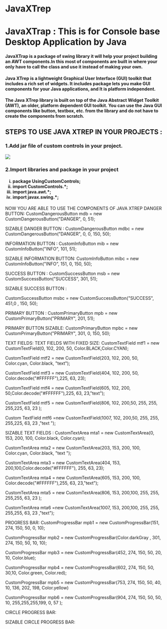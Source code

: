 # JavaXTrep


<h1>JavaXTrap : This is for Console base Desktop Application by Java</h1>
<h4>JavaXTrap is a package of swing library it will help your project building an AWT components.In this most of components are built in where your only have to call the class and use it instead of making your own.</h4>
<h4>Java XTrep is a lightweight Graphical User Interface (GUI) toolkit that includes a rich set of widgets. It includes package lets you make GUI components for your Java applications, and It is platform independent.</h4>
<h4>The Java XTrep library is built on top of the Java Abstract Widget Toolkit (AWT), an older, platform dependent GUI toolkit. You can use the Java GUI components like button, textbox, etc. from the library and do not have to create the components from scratch.</h4>

<h2>STEPS TO USE JAVA XTREP IN YOUR PROJECTS :</h2>
<h3>1.Add jar file of custom controls in your project.</h3>
 <img src="https://github.com/azharandmaryam/JavaXTrap/blob/master/Images/1.png"/)
 <br/>


<h3>2.Import libraries and package in your project</h3>
<h4>
<ol type="i">
<li>package UsingCustomControls;</li>
<li>import CustomControls.*;</li>
<li>import java.awt.*;</li>
<li>import javax.swing.*;</li>
</ol>
	</h4>







NOW YOU ARE ABLE TO USE THE COMPONENTS OF JAVA XTREP
DANGER BUTTON:
CustomDangerousButton mdb = new CustomDangerousButton("DANGER", 0, 51);





SIZABLE DANGER BUTTON :
CustomDangerousButton mdbc = new CustomDangerousButton("DANGER", 0, 0, 150, 50);





INFORMATION BUTTON :
CustomInfoButton mib = new CustomInfoButton("INFO", 101, 51);









SIZABLE INFORMATION BUTTON:
CustomInfoButton mibc = new CustomInfoButton("INFO", 151, 0, 150, 50);





SUCCESS BUTTON :
CustomSuccessButton msb = new CustomSuccessButton("SUCCESS", 301, 51);












SIZABLE  SUCCESS BUTTON :


CustomSuccessButton msbc = new CustomSuccessButton("SUCCESS", 451,0 , 150, 50);









PRIMARY BUTTON :
CustomPrimaryButton mpb = new CustomPrimaryButton("PRIMARY", 201, 51);
 



PRIMARY BUTTON SIZABLE:
 CustomPrimaryButton mpbc = new CustomPrimaryButton("PRIMARY", 301, 0, 150, 50);






TEXT FIELDS:
TEXT FIELDS WITH FIXED SIZE:
CustomTextField mtf1 = new CustomTextField(0, 102, 200, 50, Color.BLACK,Color.CYAN);

 




CustomTextField mtf2 = new CustomTextField(203, 102, 200, 50, Color.cyan, Color.black, "text");

 



CustomTextField mtf3 = new CustomTextField(404, 102, 200, 50, Color.decode("#FFFFFF"),225, 63, 23);

 




CustomTextField mtf4 = new CustomTextField(605, 102, 200, 50,Color.decode("#FFFFFF"),225, 63, 23,"text");

 

 

CustomTextField mtf5 = new CustomTextField(806, 102, 200,50,  255, 255, 255,225, 63, 23  );
 




Custom TextField mtf6 =new CustomTextField(1007, 102, 200,50, 255, 255, 255,225, 63, 23 ,"text ");




SIZABLE TEXT FIELDS :
CustomTextArea mta1 = new CustomTextArea(0, 153, 200, 100, Color.black, Color.cyan);

 



CustomTextArea mta2 = new CustomTextArea(203, 153, 200, 100, Color.cyan, Color.black, "text ");
 




CustomTextArea mta3 = new CustomTextArea(404, 153, 200,100,Color.decode("#FFFFFF"), 255, 63, 23);
 




CustomTextArea mta4 = new CustomTextArea(605, 153, 200, 100,		Color.decode("#FFFFFF"),255, 63, 23,"text");





CustomTextArea mta5 = new CustomTextArea(806, 153, 200,100, 255, 255, 255,255, 63, 23 );

 



CustomTextArea mta6 =new CustomTextArea(1007, 153, 200,100,  255, 255, 255,255, 63, 23 ,"text");







PROGRESS BAR:
CustomProgressBar mpb1 = new CustomProgressBar(151, 274, 150, 50, 0, 10);
 




CustomProgressBar mpb2 = new CustomProgressBar(Color.darkGray , 301, 274, 150, 50, 10, 10);
 





CustomProgressBar mpb3 = new CustomProgressBar(452, 274, 150, 50, 20, 10, Color.blue);
 




CustomProgressBar mpb4 = new CustomProgressBar(602, 274, 150, 50, 30,10, Color.green, Color.red);

 








CustomProgressBar mpb5 = new CustomProgressBar(753, 274, 150, 50, 40, 10, 136, 202, 198, Color.yellow)



 
 




CustomProgressBar mpb6 = new CustomProgressBar(904, 274, 150, 50, 50, 10, 255,255,255,199, 0, 57  );
 
        



CIRCLE PROGRESS BAR:



  













SIZABLE CIRCLE PROGRESS BAR:


































